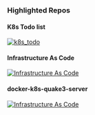 ### Highlighted Repos

<!--
**HeyyMrDJ/HeyyMrDJ** is a ✨ _special_ ✨ repository because its `README.md` (this file) appears on your GitHub profile.

Here are some ideas to get you started:

- 🔭 I’m currently working on ...
- 🌱 I’m currently learning ...
- 👯 I’m looking to collaborate on ...
- 🤔 I’m looking for help with ...
- 💬 Ask me about ...
- 📫 How to reach me: ...
- 😄 Pronouns: ...
- ⚡ Fun fact: ...
-->
#### K8s Todo list 
  [![k8s_todo](https://img.shields.io/github/stars/HeyyMrDJ/k8s_todo?style=social)](https://github.com/HeyyMrDJ/k8s_todo)
  
#### Infrastructure As Code 
  [![Infrastructure As Code](https://img.shields.io/github/stars/HeyyMrDJ/InfrastructureAsCode?style=social)](https://github.com/HeyyMrDJ/InfrastructureAsCode)

#### docker-k8s-quake3-server
  [![Infrastructure As Code](https://img.shields.io/github/stars/HeyyMrDJ/docker-k8s-quake3-server?style=social)](https://github.com/HeyyMrDJ/docker-k8s-quake3-server)


